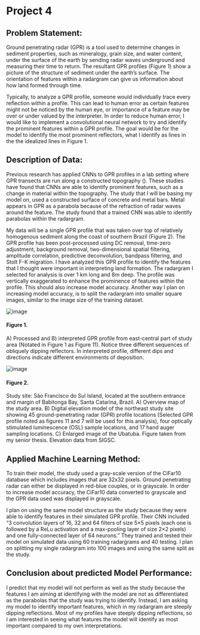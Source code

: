 # Project 4

## Problem Statement:
Ground penetrating radar (GPR) is a tool used to determine changes in sediment properties, such as mineralogy, grain size, and water content, under the surface of the earth by sending radar waves underground and measuring their time to return. The resultant GPR profiles (Figure 1) show a picture of the structure of sediment under the earth’s surface. The orientation of features within a radargram can give us information about how land formed through time.

Typically, to analyze a GPR profile, someone would individually trace every reflection within a profile. This can lead to human error as certain features might not be noticed by the human eye, or importance of a feature may be over or under valued by the interpreter. In order to reduce human error, I would like to implement a convolutional neural network to try and identify the prominent features within a GPR profile. The goal would be for the model to identify the most prominent reflectors, what I identify as lines in the the idealized lines in Figure 1. 


## Description of Data:
Previous research has applied CNNs to GPR profiles in a lab setting where GPR transects are run along a constructed topography (). These studies have found that CNNs are able to identify prominent features, such as a change in material within the topography. The study that I will be basing my model on, used a constructed surface of concrete and metal bars. Metal appears in GPR as a parabola because of the refraction of radar waves around the feature. The study found that a trained CNN was able to identify parabolas within the radargram. 

My data will be a single GPR profile that was taken over top of relatively homogenous sediment along the coast of southern Brazil (Figure 2). The GPR profile has been post-processed using DC removal, time-zero adjustment, background removal, two-dimensional spatial filtering, amplitude correlation, predictive deconvolution, bandpass filtering, and Stolt F-K migration. I have analyzed this GPR profile to identify the features that I thought were important in interpreting land formation. The radargram I selected for analysis is over 1 km long and 8m deep. The profile was vertically exaggerated to enhance the prominence of features within the profile. This should also increase model accuracy. Another way I plan on increasing model accuracy, is to split the radargram into smaller square images, similar to the image size of the training dataset. 

![image](https://user-images.githubusercontent.com/78218309/116883931-266d4f80-abf4-11eb-85da-b2d2080abfda.png)
#### Figure 1. 
A) Processed and B) interpreted GPR profile from east-central part of study area (Notated in Figure 1 as Figure 11). 
Notice three different sequences of obliquely dipping reflectors. In interpreted profile, different dips and directions indicate different environments of deposition.


![image](https://user-images.githubusercontent.com/78218309/116883625-cf677a80-abf3-11eb-8442-e2870f25179c.png)
#### Figure 2.
Study site: São Francisco do Sul Island, located at the southern entrance and margin of Babitonga Bay, Santa Catarina, Brazil. A) Overview map of the study area. B) Digital elevation 
model of the northeast study site showing 45 ground-penetrating radar (GPR) profile locations (Selected GPR profile noted as figures 11 and 7 will be used for this analysis), four optically 
stimulated luminescence (OSL) sample locations, and 17 hand auger sampling locations. C) Enlarged image of the Ubatuba. Figure taken from my senior thesis. Elevation data from SIGSC.

## Applied Machine Learning Method:
To train their model, the study used a gray-scale version of the CiFar10 database which includes images that are 32x32 pixels. Ground penetrating radar can either be displayed in red-blue couples, or in grayscale. In order to increase model accuracy, the CiFar10 data converted to grayscale and the GPR data used was displayed in grayscale. 

I plan on using the same model structure as the study because they were able to identify features in their simulated GPR profile. Their CNN included “3 convolution layers of 16, 32 and 64 filters of size 5×5 pixels (each one is followed by a ReLu activation and a max-pooling layer of size 2×2 pixels) and one fully-connected layer of 64 neurons.” They trained and tested their model on simulated data using 60 training radargrams and 40 testing. I plan on splitting my single radargram into 100 images and using the same split as the study. 

## Conclusion about predicted Model Performance:
I predict that my model will not perform as well as the study because the features I am aiming at identifying with the model are not as differentiated as the parabolas that the study was trying to identify. Instead, I am asking my model to identify important features, which in my radargram are steeply dipping reflections. Most of my profiles have steeply dipping reflections, so I am interested in seeing what features the model will identify as most important compared to my own interpretations. 
